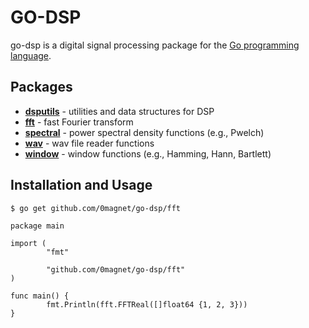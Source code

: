 # GO-DSP

go-dsp is a digital signal processing package for the [Go programming language](http://golang.org).

## Packages

* **[dsputils](http://godoc.org/github.com/mjibson/go-dsp/dsputils)** - utilities and data structures for DSP
* **[fft](http://godoc.org/github.com/mjibson/go-dsp/fft)** - fast Fourier transform
* **[spectral](http://godoc.org/github.com/mjibson/go-dsp/spectral)** - power spectral density functions (e.g., Pwelch)
* **[wav](http://godoc.org/github.com/mjibson/go-dsp/wav)** - wav file reader functions
* **[window](http://godoc.org/github.com/mjibson/go-dsp/window)** - window functions (e.g., Hamming, Hann, Bartlett)

## Installation and Usage

```$ go get github.com/0magnet/go-dsp/fft```

```
package main

import (
        "fmt"

        "github.com/0magnet/go-dsp/fft"
)

func main() {
        fmt.Println(fft.FFTReal([]float64 {1, 2, 3}))
}
```

